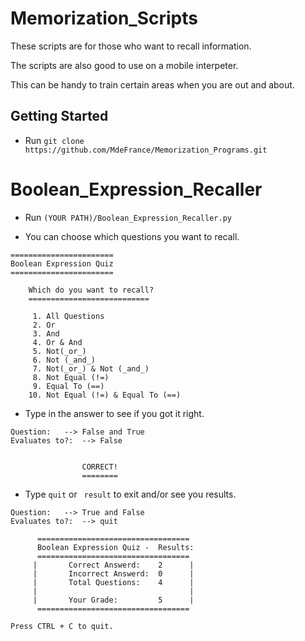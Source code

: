 # Memorization_Scripts

These scripts are for those who want to recall information.


The scripts are also good to use on a mobile interpeter.

This can be handy to train certain areas when you are out and about.



## Getting Started

* Run ```git clone https://github.com/MdeFrance/Memorization_Programs.git```




# Boolean_Expression_Recaller

* Run ```(YOUR PATH)/Boolean_Expression_Recaller.py ```

* You can choose which questions you want to recall.
```
======================= 
Boolean Expression Quiz
=======================

    Which do you want to recall?
    ===========================

     1. All Questions
     2. Or
     3. And
     4. Or & And
     5. Not(_or_)
     6. Not (_and_)
     7. Not(_or_) & Not (_and_)
     8. Not Equal (!=)
     9. Equal To (==)
    10. Not Equal (!=) & Equal To (==)
```

* Type in the answer to see if you got it right.
```
Question:	-->	False and True
Evaluates to?:	-->	False


				CORRECT!
				========
```
* Type ```quit``` or ``` result``` to exit and/or see you results.
```
Question:	-->	True and False
Evaluates to?:	-->	quit

      ==================================
      Boolean Expression Quiz -  Results:
      ==================================
     |       Correct Answerd:    2      |
     |       Incorrect Answerd:  0      |
     |       Total Questions:    4      |
     |                                  |
     |       Your Grade:         5      |
      ==================================
    
Press CTRL + C to quit.
```

